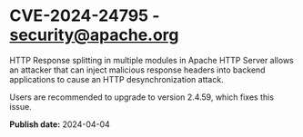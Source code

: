 # CVE-2024-24795 - security@apache.org

HTTP Response splitting in multiple modules in Apache HTTP Server allows an attacker that can inject malicious response headers into backend applications to cause an HTTP desynchronization attack.

Users are recommended to upgrade to version 2.4.59, which fixes this issue.

**Publish date:** 2024-04-04

